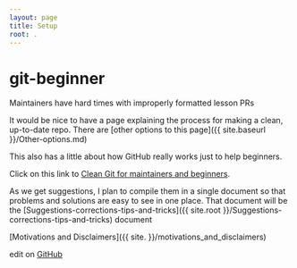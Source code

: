 ```yaml
---
layout: page
title: Setup
root: .
---
```


# git-beginner
Maintainers have hard times with improperly formatted lesson PRs

It would be nice to have a page explaining the process for making a clean, up-to-date repo. There are [other options to this page]({{ site.baseurl }}/Other-options.md)

This also has a little about how GitHub really works just to help beginners.

Click on this link to [Clean Git for maintainers and beginners]({{}}/Maintaining-for-beginners-narrative1).

As we get suggestions, I plan to compile them in a single document so that problems and solutions are easy to see in one place. That document will be the [Suggestions-corrections-tips-and-tricks]({{ site.root }}/Suggestions-corrections-tips-and-tricks) document

[Motivations and Disclaimers]({{ site. }}/motivations_and_disclaimers)

edit on [GitHub](https://github.com/hoytpr/git_beginner)
